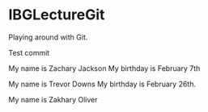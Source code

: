 # IBGLectureGit
Playing around with Git.

Test commit

My name is Zachary Jackson
My birthday is February 7th 

My name is Trevor Downs
My birthday is February 26th.

My name is Zakhary Oliver  